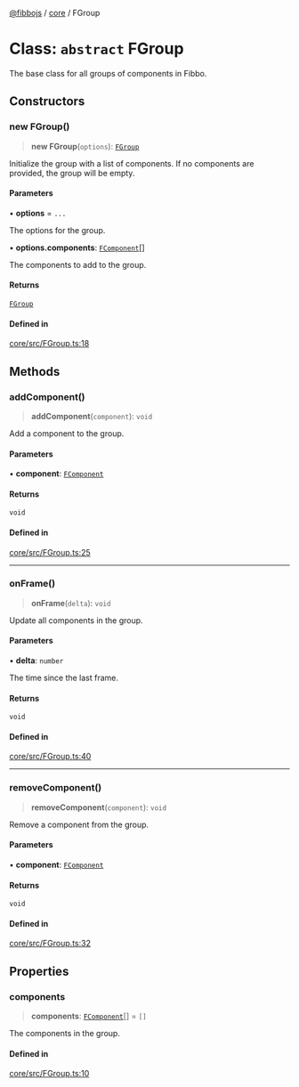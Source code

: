 [@fibbojs](/api/index) / [core](/api/core) / FGroup

# Class: `abstract` FGroup

The base class for all groups of components in Fibbo.

## Constructors

### new FGroup()

> **new FGroup**(`options`): [`FGroup`](FGroup.md)

Initialize the group with a list of components.
If no components are provided, the group will be empty.

#### Parameters

• **options** = `...`

The options for the group.

• **options.components**: [`FComponent`](FComponent.md)[]

The components to add to the group.

#### Returns

[`FGroup`](FGroup.md)

#### Defined in

[core/src/FGroup.ts:18](https://github.com/fibbojs/fibbo/blob/fc0b9ae1dcd24855b80ad46a69cb7005bbcce7f4/packages/core/src/FGroup.ts#L18)

## Methods

### addComponent()

> **addComponent**(`component`): `void`

Add a component to the group.

#### Parameters

• **component**: [`FComponent`](FComponent.md)

#### Returns

`void`

#### Defined in

[core/src/FGroup.ts:25](https://github.com/fibbojs/fibbo/blob/fc0b9ae1dcd24855b80ad46a69cb7005bbcce7f4/packages/core/src/FGroup.ts#L25)

***

### onFrame()

> **onFrame**(`delta`): `void`

Update all components in the group.

#### Parameters

• **delta**: `number`

The time since the last frame.

#### Returns

`void`

#### Defined in

[core/src/FGroup.ts:40](https://github.com/fibbojs/fibbo/blob/fc0b9ae1dcd24855b80ad46a69cb7005bbcce7f4/packages/core/src/FGroup.ts#L40)

***

### removeComponent()

> **removeComponent**(`component`): `void`

Remove a component from the group.

#### Parameters

• **component**: [`FComponent`](FComponent.md)

#### Returns

`void`

#### Defined in

[core/src/FGroup.ts:32](https://github.com/fibbojs/fibbo/blob/fc0b9ae1dcd24855b80ad46a69cb7005bbcce7f4/packages/core/src/FGroup.ts#L32)

## Properties

### components

> **components**: [`FComponent`](FComponent.md)[] = `[]`

The components in the group.

#### Defined in

[core/src/FGroup.ts:10](https://github.com/fibbojs/fibbo/blob/fc0b9ae1dcd24855b80ad46a69cb7005bbcce7f4/packages/core/src/FGroup.ts#L10)
